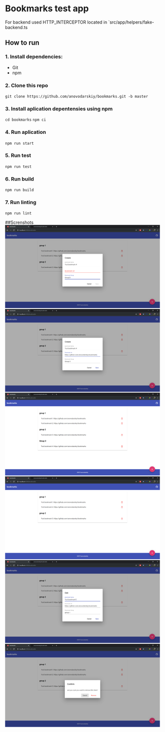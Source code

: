 # Bookmarks test app
For backend used HTTP_INTERCEPTOR located in `src/app/helpers/fake-backend.ts

## How to run
### 1. Install dependencies:
- Git
- npm

### 2. Clone this repo
`git clone https://github.com/anovodarskiy/bookmarks.git -b master`
### 3. Install aplication depentensies using npm
`cd bookmarks`
`npm ci`
### 4. Run aplication
`npm run start`
### 5. Run test
`npm run test`
### 6. Run build
`npm run build`
### 7. Run linting
`npm run lint`

##Screnshots
![Alt screeen](./screenshots/screen(1).png?raw=true)
![Alt screeen](./screenshots/screen(2).png?raw=true)
![Alt screeen](./screenshots/screen(3).png?raw=true)
![Alt screeen](./screenshots/screen(4).png?raw=true)
![Alt screeen](./screenshots/screen(5).png?raw=true)
![Alt screeen](./screenshots/screen(6).png?raw=true)
